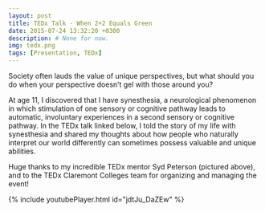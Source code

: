 ```yaml
---
layout: post
title: TEDx Talk - When 2+2 Equals Green
date: 2015-07-24 13:32:20 +0300
description: # None for now.
img: tedx.png
tags: [Presentation, TEDx]
---
```

Society often lauds the value of unique perspectives, but what should you do when your perspective doesn’t gel
with those around you?

At age 11, I discovered that I have synesthesia, a neurological phenomenon in which stimulation
of one sensory or cognitive pathway leads to automatic, involuntary experiences in a second sensory or cognitive
pathway. In the TEDx talk linked below, I told the story of my life with synesthesia and shared my thoughts about
how people who naturally interpret our world differently can sometimes possess valuable and unique abilities.

Huge thanks to my incredible TEDx mentor Syd Peterson (pictured above), and to the TEDx Claremont Colleges team for
organizing and managing the event!

{% include youtubePlayer.html id="jdtJu_DaZEw" %}

